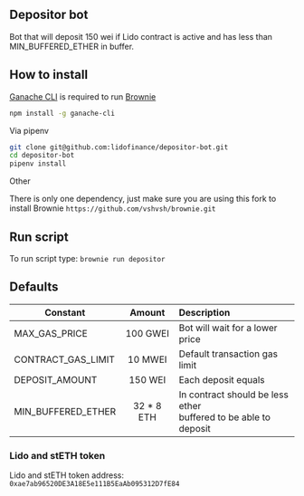 ## Depositor bot
Bot that will deposit 150 wei if Lido contract is active and has less than MIN_BUFFERED_ETHER in buffer.

## How to install

[Ganache CLI](https://github.com/trufflesuite/ganache-cli) is required to run [Brownie](https://github.com/eth-brownie/brownie)

```bash 
npm install -g ganache-cli
```

Via pipenv
```bash
git clone git@github.com:lidofinance/depositor-bot.git
cd depositor-bot
pipenv install
```

Other

There is only one dependency, just make sure you are using this fork to install Brownie 
`https://github.com/vshvsh/brownie.git`

## Run script

To run script type:  `brownie run depositor`

## Defaults

| Constant                      | Amount     | Description |
| -------------                 | :--------: | :-----|
| MAX_GAS_PRICE                 | 100 GWEI   | Bot will wait for a lower price |
| CONTRACT_GAS_LIMIT            | 10 MWEI    | Default transaction gas limit |
| DEPOSIT_AMOUNT                | 150 WEI    | Each deposit equals |
| MIN_BUFFERED_ETHER            | 32 * 8 ETH | In contract should be less ether <br>buffered to be able to deposit |


### Lido and stETH token

Lido and stETH token address: `0xae7ab96520DE3A18E5e111B5EaAb095312D7fE84`
